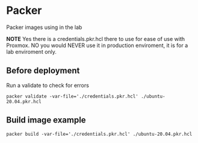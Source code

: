 # Packer
Packer images using in the lab

**NOTE**
Yes there is a credentials.pkr.hcl there to use for ease of use with Proxmox. NO you would NEVER use it in production enviroment, it is for a lab enviroment only. 

## Before deployment
Run a validate to check for errors

```packer validate -var-file='./credentials.pkr.hcl' ./ubuntu-20.04.pkr.hcl```

## Build image example
```packer build -var-file='./credentials.pkr.hcl' ./ubuntu-20.04.pkr.hcl```
